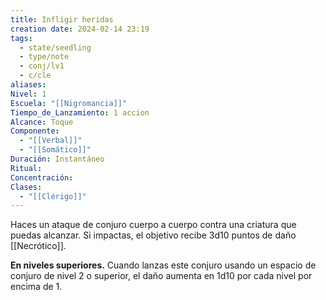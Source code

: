 ```yaml
---
title: Infligir heridas
creation date: 2024-02-14 23:19
tags:
  - state/seedling
  - type/note
  - conj/lv1
  - c/cle
aliases: 
Nivel: 1
Escuela: "[[Nigromancia]]"
Tiempo_de_Lanzamiento: 1 accion
Alcance: Toque
Componente:
  - "[[Verbal]]"
  - "[[Somático]]"
Duración: Instantáneo
Ritual: 
Concentración: 
Clases:
  - "[[Clérigo]]"
---
```

Haces un ataque de conjuro cuerpo a cuerpo contra una criatura que puedas alcanzar. Si impactas, el objetivo recibe 3d10 puntos de daño [[Necrótico]].

**En niveles superiores.** Cuando lanzas este conjuro usando un espacio de conjuro de nivel 2 o superior, el daño aumenta en 1d10 por cada nivel por encima de 1.
